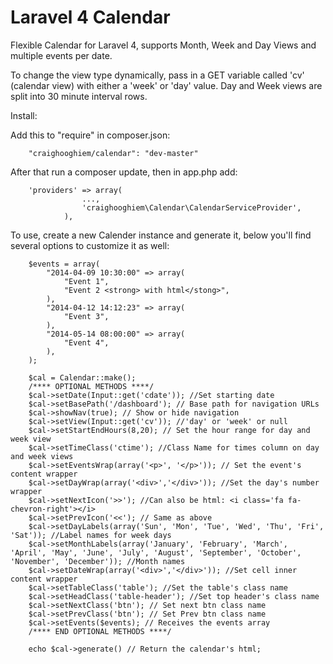 Laravel 4 Calendar
==================

Flexible Calendar for Laravel 4, supports Month, Week and Day Views and multiple events per date.

To change the view type dynamically, pass in a GET variable called 'cv' (calendar view) with either a 'week' or 'day' value. Day and Week views are split into 30 minute interval rows. 

Install:

Add this to "require" in composer.json:

		"craighooghiem/calendar": "dev-master"

After that run a composer update, then in app.php add:

		'providers' => array(
					...,
					'craighooghiem\Calendar\CalendarServiceProvider',
				),

To use, create a new Calender instance and generate it, below you'll find several options to customize it as well:

		$events = array(
			"2014-04-09 10:30:00" => array(
				"Event 1",
				"Event 2 <strong> with html</stong>",
			),
			"2014-04-12 14:12:23" => array(
				"Event 3",
			),
			"2014-05-14 08:00:00" => array(
				"Event 4",
			),
		);

		$cal = Calendar::make();
		/**** OPTIONAL METHODS ****/
		$cal->setDate(Input::get('cdate')); //Set starting date
		$cal->setBasePath('/dashboard'); // Base path for navigation URLs
		$cal->showNav(true); // Show or hide navigation
		$cal->setView(Input::get('cv')); //'day' or 'week' or null
		$cal->setStartEndHours(8,20); // Set the hour range for day and week view
		$cal->setTimeClass('ctime'); //Class Name for times column on day and week views
		$cal->setEventsWrap(array('<p>', '</p>')); // Set the event's content wrapper
		$cal->setDayWrap(array('<div>','</div>')); //Set the day's number wrapper
		$cal->setNextIcon('>>'); //Can also be html: <i class='fa fa-chevron-right'></i>
		$cal->setPrevIcon('<<'); // Same as above
		$cal->setDayLabels(array('Sun', 'Mon', 'Tue', 'Wed', 'Thu', 'Fri', 'Sat')); //Label names for week days
		$cal->setMonthLabels(array('January', 'February', 'March', 'April', 'May', 'June', 'July', 'August', 'September', 'October', 'November', 'December')); //Month names
		$cal->setDateWrap(array('<div>','</div>')); //Set cell inner content wrapper
		$cal->setTableClass('table'); //Set the table's class name
		$cal->setHeadClass('table-header'); //Set top header's class name
		$cal->setNextClass('btn'); // Set next btn class name
		$cal->setPrevClass('btn'); // Set Prev btn class name
		$cal->setEvents($events); // Receives the events array
		/**** END OPTIONAL METHODS ****/

		echo $cal->generate() // Return the calendar's html;
		
		
		
